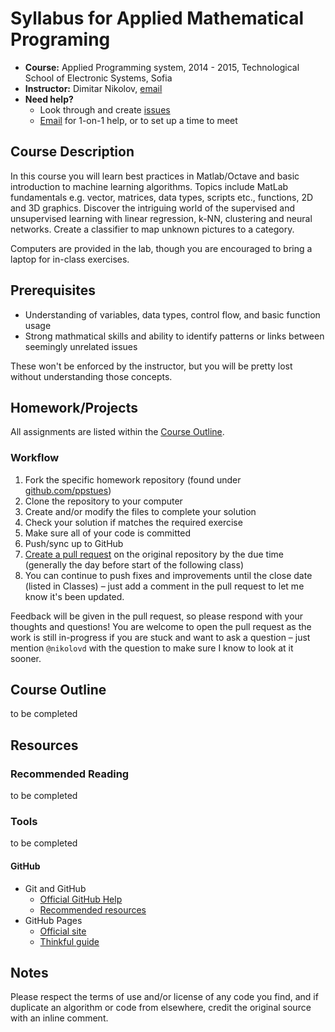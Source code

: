 # Syllabus for Applied Mathematical Programing

* **Course:** Applied Programming system, 2014 - 2015, Technological School of Electronic Systems, Sofia
* **Instructor:** Dimitar Nikolov, [email](mailto:dimitar.nikolov.tues@gmail.com)
* **Need help?**
   * Look through and create [issues](https://github.com/ppstues/syllabus/issues)
   * [Email](mailto:dimitar.nikolov.tues@gmail.com) for 1-on-1 help, or to set up a time to meet

## Course Description

In this course you will learn best practices in Matlab/Octave and basic introduction to machine learning algorithms. Topics include MatLab fundamentals e.g. vector, matrices, data types, scripts etc., functions, 2D and 3D graphics. Discover the intriguing world of the supervised and unsupervised learning with linear regression, k-NN, clustering and neural networks. Create a classifier to map unknown pictures to a category.

Computers are provided in the lab, though you are encouraged to bring a laptop for in-class exercises.

## Prerequisites

* Understanding of variables, data types, control flow, and basic function usage
* Strong mathmatical skills and ability to identify patterns or links between seemingly unrelated issues

These won't be enforced by the instructor, but you will be pretty lost without understanding those concepts.

## Homework/Projects

All assignments are listed within the [Course Outline](#course-outline).

### Workflow

1. Fork the specific homework repository (found under [github.com/ppstues](https://github.com/ppstues))
1. Clone the repository to your computer
1. Create and/or modify the files to complete your solution
1. Check your solution if matches the required exercise 
1. Make sure all of your code is committed
1. Push/sync up to GitHub
1. [Create a pull request](https://help.github.com/articles/creating-a-pull-request) on the original repository by the due time (generally the day before start of the following class)
1. You can continue to push fixes and improvements until the close date (listed in Classes) – just add a comment in the pull request to let me know it's been updated.

Feedback will be given in the pull request, so please respond with your thoughts and questions! You are welcome to open the pull request as the work is still in-progress if you are stuck and want to ask a question – just mention `@nikolovd` with the question to make sure I know to look at it sooner.

## Course Outline 

to be completed

## Resources

### Recommended Reading

to be completed

### Tools

to be completed

#### GitHub

* Git and GitHub
    * [Official GitHub Help](https://help.github.com/)
    * [Recommended resources](https://help.github.com/articles/what-are-other-good-resources-for-learning-git-and-github)
* GitHub Pages
    * [Official site](http://pages.github.com/)
    * [Thinkful guide](http://www.thinkful.com/learn/a-guide-to-using-github-pages/)

## Notes

Please respect the terms of use and/or license of any code you find, and if duplicate an algorithm or code from elsewhere, credit the original source with an inline comment.
